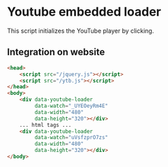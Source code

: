 Youtube embedded loader
==================================================
This script initializes the YouTube player by clicking.

Integration on website
--------------------------------------


```html
<head>
	<script src="/jquery.js"></script>
	<script src="/ytb.js"></script>
</head>
<body>
	<div data-youtube-loader
         data-watch="_UYEOeyRm4E"
	     data-width="480"
	     data-height="320"></div>
	... html tags ...
	<div data-youtube-loader
	     data-watch="uVsfzprO7zs"
	     data-width="480"
	     data-height="320"></div>
</body>

```
